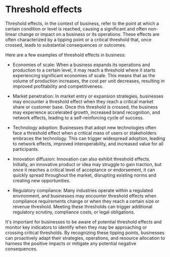 # Threshold effects

Threshold effects, in the context of business, refer to the point at which a certain condition or level is reached, causing a significant and often non-linear change or impact on a business or its operations. These effects are often characterized by a tipping point or a critical threshold that, once crossed, leads to substantial consequences or outcomes.

Here are a few examples of threshold effects in business:

* Economies of scale: When a business expands its operations and production to a certain level, it may reach a threshold where it starts experiencing significant economies of scale. This means that as the volume of production increases, the cost per unit decreases, resulting in improved profitability and competitiveness.

* Market penetration: In market entry or expansion strategies, businesses may encounter a threshold effect when they reach a critical market share or customer base. Once this threshold is crossed, the business may experience accelerated growth, increased brand recognition, and network effects, leading to a self-reinforcing cycle of success.

* Technology adoption: Businesses that adopt new technologies often face a threshold effect when a critical mass of users or stakeholders embraces the technology. This can trigger widespread adoption, leading to network effects, improved interoperability, and increased value for all participants.

* Innovation diffusion: Innovation can also exhibit threshold effects. Initially, an innovative product or idea may struggle to gain traction, but once it reaches a critical level of acceptance or endorsement, it can quickly spread throughout the market, disrupting existing norms and creating new opportunities.

* Regulatory compliance: Many industries operate within a regulated environment, and businesses may encounter threshold effects when compliance requirements change or when they reach a certain size or revenue threshold. Meeting these thresholds can trigger additional regulatory scrutiny, compliance costs, or legal obligations.

It's important for businesses to be aware of potential threshold effects and monitor key indicators to identify when they may be approaching or crossing critical thresholds. By recognizing these tipping points, businesses can proactively adapt their strategies, operations, and resource allocation to harness the positive impacts or mitigate any potential negative consequences.